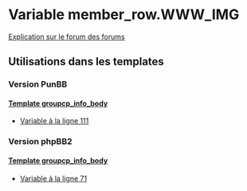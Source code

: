 # Variable member_row.WWW_IMG
[Explication sur le forum des forums](http://forum.forumactif.com/t294113-listing-des-variables#member_row.WWW_IMG)
## Utilisations dans les templates
### Version PunBB
#### [Template groupcp_info_body](punbb/groupcp_info_body.md)
* [Variable à la ligne 111](../punbb/groupcp_info_body.tpl#L111)
### Version phpBB2
#### [Template groupcp_info_body](subsilver/groupcp_info_body.md)
* [Variable à la ligne 71](../subsilver/groupcp_info_body.tpl#L71)